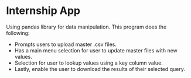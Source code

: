 # Internship App 

Using pandas library for data manipulation. This program does the following:

- Prompts users to upload master .csv files.
- Has a main menu selection for user to update master files with new values.
- Selection for user to lookup values using a key column value.
- Lastly, enable the user to download the results of their selected query.
